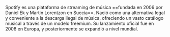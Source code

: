 
Spotify es una plataforma de streaming de música ==fundada en 2006 por Daniel Ek y Martin Lorentzon en Suecia==. Nació como una alternativa legal y conveniente a la descarga ilegal de música, ofreciendo un vasto catálogo musical a través de un modelo freemium. Su lanzamiento oficial fue en 2008 en Europa, y posteriormente se expandió a nivel mundial.

